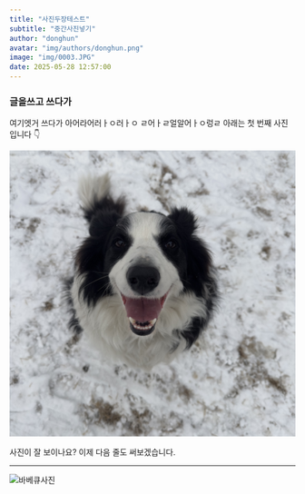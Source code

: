 ```yaml
---
title: "사진두장테스트"
subtitle: "중간사진넣기"
author: "donghun"
avatar: "img/authors/donghun.png"
image: "img/0003.JPG"
date: 2025-05-28 12:57:00
---
```

### 글을쓰고 쓰다가 
여기엣거 쓰다가 
아어라어러ㅏㅇ러ㅏㅇ
ㄹ어ㅏㄹ얼알어ㅏㅇ렁ㄹ
아래는 첫 번째 사진입니다 👇

![귀여운 강아지](img/0003.JPG)

사진이 잘 보이나요? 이제 다음 줄도 써보겠습니다.

---

![바베큐사진](img/0211.JPEG)